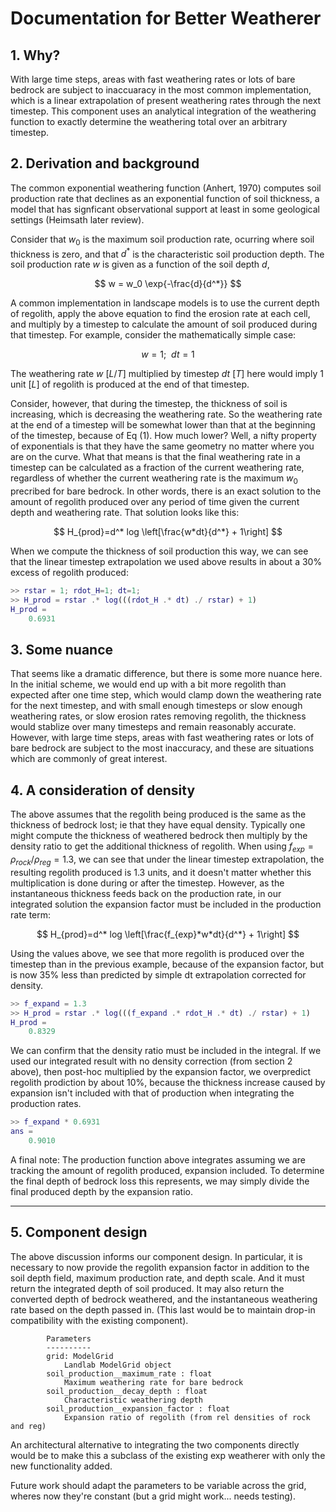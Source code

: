# Documentation for Better Weatherer


## 1. Why?

With large time steps, areas with fast weathering rates or lots of bare bedrock are subject to inaccuaracy in the most common implementation, which is a linear extrapolation of present weathering rates through the next timestep. This component uses an analytical integration of the weathering function to exactly determine the weathering total over an arbitrary timestep. 

## 2. Derivation and background
The common exponential weathering function (Anhert, 1970) computes soil production rate that declines as an exponential function of soil thickness, a model that has signficant observational support at least in some geological settings (Heimsath later review). 

Consider that $w_0$ is the maximum soil production rate, ocurring where soil thickness is zero, and that $d^*$ is the characteristic soil production depth. The soil production rate $w$ is given as a function of the soil depth $d$,

$$
    w = w_0 \exp{-\frac{d}{d^*}}   	
$$
	

A common implementation in landscape models is to use the current depth of regolith, apply the above equation to find the erosion rate at each cell, and multiply by a timestep to calculate the amount of soil produced during that timestep. For example, consider the mathematically simple case:

$$
	w=1; \ \ dt=1
$$

The weathering rate $w$ $[L/T]$ multiplied by timestep $dt$ $[T]$ here would imply 1 unit $[L]$ of regolith is produced at the end of that timestep.

Consider, however, that during the timestep, the thickness of soil is increasing, which is decreasing the weathering rate. So the weathering rate at the end of a timestep will be somewhat lower than that at the beginning of the timestep, because of Eq (1). How much lower? Well, a nifty property of exponentials is that they have the same geometry no matter where you are on the curve. What that means is that the final weathering rate in a timestep can be calculated as a fraction of the current weathering rate, regardless of whether the current weathering rate is the maximum $w_0$ precribed for bare bedrock. In other words, there is an exact solution to the amount of regolith produced over any period of time given the current depth and weathering rate. That solution looks like this:

$$
	H_{prod}=d^* log \left[\frac{w*dt}{d^*} + 1\right]
$$

When we compute the thickness of soil production this way, we can see that the linear timestep extrapolation we used above results in about a 30% excess of regolith produced:

```  matlab
>> rstar = 1; rdot_H=1; dt=1;
>> H_prod = rstar .* log(((rdot_H .* dt) ./ rstar) + 1) 
H_prod =
    0.6931
```

## 3. Some nuance

That seems like a dramatic difference, but there is some more nuance here. In the initial scheme, we would end up with a bit more regolith than expected after one time step, which would clamp down the weathering rate for the next timestep, and with small enough timesteps or slow enough weathering rates, or slow erosion rates removing regolith, the thickness would stablize over many timesteps and remain reasonably accurate. However, with large time steps, areas with fast weathering rates or lots of bare bedrock are subject to the most inaccuracy, and these are situations which are commonly of great interest.


## 4. A consideration of density

The above assumes that the regolith being produced is the same as the thickness of bedrock lost; ie that they have equal density. Typically one might compute the thickness of weathered bedrock then multiply by the density ratio to get the additional thickness of regolith. When using $f_{exp}=\rho_{rock}/\rho_{reg}=1.3$, we can see that under the linear timestep extrapolation, the resulting regolith produced is 1.3 units, and it doesn't matter whether this multiplication is done during or after the timestep. However, as the instantaneous thickness feeds back on the production rate, in our integrated solution the expansion factor must be included in the production rate term:

$$
	H_{prod}=d^* log \left[\frac{f_{exp}*w*dt}{d^*} + 1\right]
$$

Using the values above, we see that more regolith is produced over the timestep than in the previous example, because of the expansion factor, but is now 35% less than predicted by simple dt extrapolation corrected for density.

``` matlab
>> f_expand = 1.3
>> H_prod = rstar .* log(((f_expand .* rdot_H .* dt) ./ rstar) + 1)
H_prod =
    0.8329
```

We can confirm that the density ratio must be included in the integral. If we used our integrated result with no density correction (from section 2 above), then post-hoc multiplied by the expansion factor, we overpredict regolith prodiction by about 10%, because the thickness increase caused by expansion isn't included with that of production when integrating the production rates.

``` matlab
>> f_expand * 0.6931
ans =
    0.9010
```

A final note: The production function above integrates assuming we are tracking the amount of regolith produced, expansion included. To determine the final depth of bedrock loss this represents, we may simply divide the final produced depth by the expansion ratio.


---
## 5. Component design
The above discussion informs our component design. In particular, it is necessary to now provide the regolith expansion factor in addition to the soil depth field, maximum production rate, and depth scale. And it must return the integrated depth of soil produced. It may also return the converted depth of bedrock weathered, and the instantaneous weathering rate based on the depth passed in. (This last would be to maintain drop-in compatibility with the existing component). 
```
        Parameters
        ----------
        grid: ModelGrid
            Landlab ModelGrid object
        soil_production__maximum_rate : float
            Maximum weathering rate for bare bedrock
        soil_production__decay_depth : float
            Characteristic weathering depth
        soil_production__expansion_factor : float
            Expansion ratio of regolith (from rel densities of rock and reg) 
```

An architectural alternative to integrating the two components directly would be to make this a subclass of the existing exp weatherer with only the new functionality added.

Future work should adapt the parameters to be variable across the grid, wheres now they're constant (but a grid might work... needs testing).

